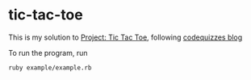 # tic-tac-toe
<p>This is my solution to <a href="https://www.theodinproject.com/paths/full-stack-ruby-on-rails/courses/ruby-programming/lessons/tic-tac-toe">Project: Tic Tac Toe</a>, following <a href="https://codequizzes.wordpress.com/2013/10/25/creating-a-tic-tac-toe-game-with-ruby/"> codequizzes blog</a></p>
<p>To run the program, run</p>
<code>ruby example/example.rb</code>
